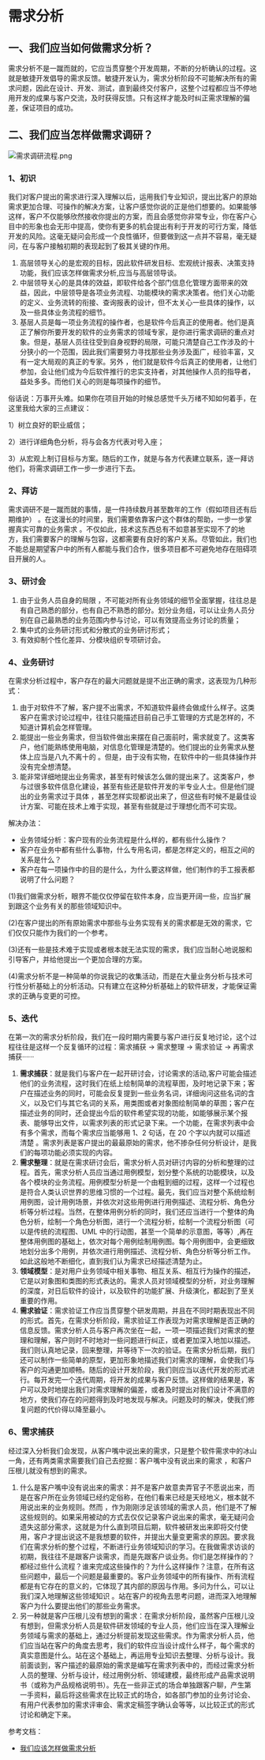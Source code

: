 # 需求分析

## 一、我们应当如何做需求分析？
需求分析不是一蹴而就的，它应当贯穿整个开发周期，不断的分析确认的过程。这就是敏捷开发倡导的需求反馈。敏捷开发认为，需求分析阶段不可能解决所有的需求问题，因此在设计、开发、测试，直到最终交付客户，这整个过程都应当不停地用开发的成果与客户交流，及时获得反馈。只有这样才能及时纠正需求理解的偏差，保证项目的成功。
## 二、我们应当怎样做需求调研？
![需求调研流程.png](./需求分析/1658766460584-3e9abdce-c5f8-4137-b9cf-e80fc3848228.png)
### 1、初识
我们对客户提出的需求进行深入理解以后，运用我们专业知识，提出比客户的原始需求更加合理、可操作的解决方案，让客户感觉你说的正是他们想要的。如果能够这样，客户不仅能够欣然接收你提出的方案，而且会感觉你非常专业，你在客户心目中的形象也会无形中提高，使你有更多的机会提出有利于开发的可行方案，降低开发的风险。这毫无疑问会形成一个良性循环，但要做到这一点并不容易，毫无疑问，在与客户接触初期的表现起到了极其关键的作用。

1. 高层领导关心的是宏观的目标，因此软件研发目标、宏观统计报表、决策支持功能，我们应该怎样做需求分析,应当与高层领导谈。
2. 中层领导关心的是具体的效益，即软件给各个部门信息化管理方面带来的效益，因此，中层领导是各项业务流程、功能模块的需求决策者。他们关心功能的定义、业务流转的衔接、查询报表的设计，但不太关心一些具体的操作，以及一些具体业务流程的细节。
3. 基层人员是每一项业务流程的操作者，也是软件今后真正的使用者。他们是真正了解你所要开发的软件的业务需求的领域专家，是你进行需求调研的重点对象。但是，基层人员往往受到自身视野的局限，可能只清楚自己工作涉及的十分狭小的一个范围，因此我们需要努力寻找那些业务涉及面广，经验丰富，又有一定大局观的真正的专家。另外 ，他们就是软件今后真正的使用者，让他们参加，会让他们成为今后软件推行的忠实支持者，对其他操作人员的指导者，益处多多。而他们关心的则是每项操作的细节。

俗话说：万事开头难。如果你在项目开始的时候总感觉千头万绪不知如何着手，在这里我给大家的三点建议：

1）树立良好的职业威信；

2）进行详细角色分析，将与会各方代表对号入座；

3）从宏观上制订目标与方案。随后的工作，就是与各方代表建立联系，逐一拜访他们，将需求调研工作一步一步进行下去。
### 2、拜访
需求调研不是一蹴而就的事情，是一件持续数月甚至数年的工作（假如项目还有后期维护） 。在这漫长的时间里，我们需要依靠客户这个群体的帮助，一步一步掌握真实可靠的业务需求 。不仅如此，技术这东西总有不如意甚至实现不了的地方，我们需要客户的理解与包容，这都需要有良好的客户关系。尽管如此，我们也不能总是期望客户中的所有人都能与我们合作，很多项目都不可避免地存在阻碍项目开展的人。
### 3、研讨会

1. 由于业务人员自身的局限 ，不可能对所有业务领域的细节全面掌握，往往总是有自己熟悉的部分，也有自己不熟悉的部分。划分业务组，可以让业务人员分别在自己最熟悉的业务范围内参与讨论，可以有效提高业务讨论的质量；
2. 集中式的业务研讨形式和分散式的业务研讨形式；
3. 有效抑制个性化差异、分模块组织专项研讨会。
### 4、业务研讨
在需求分析过程中，客户存在的最大问题就是提不出正确的需求，这表现为几种形式：

1. 由于对软件不了解，客户提不出需求，不知道软件最终会做成什么样子。这类客户在需求讨论过程中，往往只能描述目前自己手工管理的方式是怎样的，不知道计算机会怎样管理。
2. 能提出一些业务需求，但当软件做出来摆在自己面前时，需求就变了。这类客户，他们能熟练使用电脑，对信息化管理是清楚的。他们提出的业务需求从整体上应当是八九不离十的 。但是，由于没有实物，在软件中的一些具体操作并没有完全想清楚。
3. 能非常详细地提出业务需求，甚至有时候该怎么做的提出来了。这类客户，参与过很多软件信息化建设，甚至有些还是软件开发的半专业人士。但是他们提出的业务需求过于具体 ，甚至怎样实现都说出来了，但这些有时候不是最佳设计方案、可能在技术上难于实现，甚至有些就是过于理想化而不可实现。

解决办法：

- 业务领域分析：客户现有的业务流程是什么样的，都有些什么操作？
- 客户在业务中都有些什么事物，什么专用名词，都是怎样定义的，相互之间的关系是什么？
- 客户在每一项操作中的目的是什么，为什么要这样做，他们制作的手工报表都说明了什么问题？

(1)我们做需求分析，眼界不能仅仅停留在软件本身，应当更开阔一些，应当扩展到跟这个业务有关的那些领域知识中。

(2)在客户提出的所有原始需求中那些与业务实现有关的需求都是无效的需求，它们仅仅只能作为我们的一个参考。

(3)还有一些是技术难于实现或者根本就无法实现的需求，我们应当耐心地说服和引导客户，并给他提出一个更加合理的方案。

(4)需求分析不是一种简单的你说我记的收集活动，而是在大量业务分析与技术可行性分析基础上的分析活动。只有建立在这种分析基础上的软件研发，才能保证需求的正确与变更的可控。
### 5、迭代
在第一次的需求分析阶段，我们在一段时期内需要与客户进行反复地讨论，这个过程往往是这样一个反复循环的过程：需求捕获 -> 需求整理 -> 需求验证 -> 再需求捕获······

1. **需求捕获**：就是我们与客户在一起开研讨会，讨论需求的活动,客户可能会描述他们的业务流程，这时我们在纸上绘制简单的流程草图，及时地记录下来；客户在描述业务的同时，可能会反复提到一些业务名词，详细询问这些名词的含义，以及它们与其它名词的关系，用类图或者对象图绘制简单的草图；客户在描述业务的同时，还会提出今后的软件希望实现的功能，如能够展示某个报表、能够导出文件，以需求列表的形式记录下来。一个功能，在需求列表中会有多个需求，而每个需求应当能够用 1、2 句话，在 20 个字以内就可以描述清楚 。需求列表是客户提出的最最原始的需求，他不掺杂任何分析设计，是我们的每项功能必须实现的内容。 
2. **需求整理**：就是在需求研讨会后，需求分析人员对研讨内容的分析和整理的过程。首先，需求分析人员应当通过用例模型，划分整个系统的功能模块，以及各个模块的业务流程。用例模型分析是一个由粗到细的过程，这样一个过程也是符合人类认识世界的思维习惯的一个过程。最先，我们应当对整个系统绘制用例图，设计用例场景，并依次对这些用例进行用例描述、流程分析、角色分析等分析过程。当然，在整体用例分析的同时，我们还应当进行一个整体的角色分析，绘制一个角色分析图，进行一个流程分析，绘制一个流程分析图（可以是传统的流程图、UML 中的行动图，甚至一个简单的示意图，等等）,再在整体用例图的基础上，依次对每个用例绘制用例图。每个用例图中，会更细致地划分出多个用例，并依次进行用例描述、流程分析、角色分析等分析工作。如此这般地不断细化，直到我们认为需求已经描述清楚为止。 
3. **领域模型**：是对用户业务领域中相关事物、相互关系、相互行为操作的描述，它是以对象图和类图的形式表达的。需求人员对领域模型的分析，对业务理解的深度，对日后软件的设计，以及软件的功能扩展、升级演化，都起到了至关重要的作用。 
4. **需求验证**：需求验证工作应当贯穿整个研发周期，并且在不同时期表现出不同的形式。首先，在需求分析阶段，需求验证工作表现为对需求理解是否正确的信息反馈。需求分析人员与客户再次坐在一起，一项一项描述我们对需求的整理和理解，客户则时不时地对一些问题进行纠正，或者更加深入地加以描述。我们则认真地记录，回来整理，并等待下一次的验证。在需求分析后期，我们还可以制作一些简单的原型，更加形象地描述我们对需求的理解，会使我们与客户的沟通更加顺畅。随后的设计开发阶段，我们则应当以迭代开发的形式进行。每开发完一个迭代周期，将开发的成果与客户反馈。这样做的结果是，客户可以及时地提出我们对需求理解的偏差，或者及时提出对我们设计不满意的地方，使我们存在的问题得到及时地发现与解决。问题及时的解决，使我们修复问题的代价得以降至最小。 
### 6、需求捕获
经过深入分析我们会发现，从客户嘴中说出来的需求，只是整个软件需求中的冰山一角，还有两类需求需要我们自己去挖掘：客户嘴中没有说出来的需求 ，和客户压根儿就没有想到的需求。

1.  什么是客户嘴中没有说出来的需求：并不是客户故意卖弄官子不愿说出来，而是在客户所在业务领域已经约定俗称，在他们看来已经是天经地义，根本就不用说出来的业务规则。然而 ，作为刚刚涉足该领域的需求人员，他们是不了解这些规则的。如果采用被动的方式去仅仅记录客户说出来的需求，毫无疑问会遗失这部分需求，这就是为什么直到项目后期，软件被研发出来即将交付使用，客户才提出说这不是我想要的软件，并提出大量变更需求的原因。要求我们在需求分析的整个过程，不断进行业务领域知识的学习。在我做需求访谈的初期，我往往不是跟客户谈需求，而是先跟客户谈业务。你们是怎样操作的？都经过些什么流程？谁来完成这些操作的？为什么这样操作？注意，在所有这些问题中，最后一个问题是最重要的。客户业务领域中的所有操作、所有流程都是有它存在的意义的，它体现了其内部的原因与作用。多问为什么，可以让我们深入地理解这些领域知识 。站在客户的视角去思考问题，进而深入地理解客户为什么要提出他们的那些业务需求。 
2.  另一种就是客户压根儿没有想到的需求：在需求分析阶段，虽然客户压根儿没有想到，但需求分析人员是软件研发领域的专业人员，他们应当在深入理解业务领域与需求的基础上，通过分析提前发现这些需求。作为需求分析人员，他们应当站在客户的角度去思考，我们的软件应当设计成什么样子，每个需求的真实意图是什么。站在这个基础上，再运用专业知识去整理、分析与设计。我前面谈到，客户描述的最原始的需求是编写在需求列表中的，而经过需求分析人员的整理、分析与设计，经过用例分析、领域建模，最终形成产品需求说明书（或称为产品规格说明书）。先在一些非正式的场合单独跟客户聊，产生第一手资料，最后将这些需求在比较正式的场合，如各部门参加的业务讨论会、有用户代表参加的需求评审会、需求定稿签字确认会等等，以比较正式的形式讨论和确定下来。 

参考文档：

- [我们应该怎样做需求分析](https://wenku.baidu.com/view/1e2bab73f46527d3240ce0cb.html)
